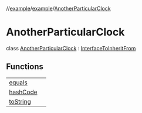 //[example](../../index.md)/[example](../index.md)/[AnotherParticularClock](index.md)



# AnotherParticularClock  
class [AnotherParticularClock](index.md) : [InterfaceToInheritFrom](../-interface-to-inherit-from.md)

## Functions  


| | |
|---|---|
| [equals](https://kotlinlang.org/api/latest/jvm/stdlib/kotlin/-any/equals.html)| |
| [hashCode](https://kotlinlang.org/api/latest/jvm/stdlib/kotlin/-any/hash-code.html)| |
| [toString](https://kotlinlang.org/api/latest/jvm/stdlib/kotlin/-any/to-string.html)| |



